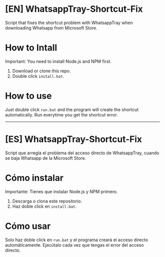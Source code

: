 # [EN] WhatsappTray-Shortcut-Fix
Script that fixes the shortcut problem with WhatsappTray when downloading Whatsapp from Microsoft Store.

# How to Intall
Important: You need to install Node.js and NPM first.

1. Download or clone this repo.
2. Double click `install.bat`.

# How to use
Just double click `run.bat` and the program will create the shortcut automatically. Run everytime you get the shortcut error.

---

# [ES] WhatsappTray-Shortcut-Fix

Script que arregla el problema del acceso directo de WhatsappTray, cuando se baja Whatsapp de la Microsoft Store.

# Cómo instalar
Importante: Tienes que instalar Node.js y NPM primero.

1. Descarga o clona este repositorio.
2. Haz doble click en `install.bat`.

# Cómo usar
Solo haz doble click en `run.bat` y el programa creará el acceso directo automáticamente. Ejecútalo cada vez que tengas el error del acceso directo.
